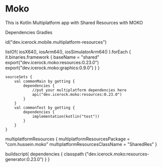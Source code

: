 # Moko
This is Kotlin Multiplatform app with Shared Resources with MOKO 

Dependencies Gradles

id("dev.icerock.mobile.multiplatform-resources")


listOf(
        iosX64(),
        iosArm64(),
        iosSimulatorArm64()
    ).forEach {
        it.binaries.framework {
            baseName = "shared"
            export("dev.icerock.moko:resources:0.23.0")
            export("dev.icerock.moko:graphics:0.9.0")
        }
    }


    sourceSets {
        val commonMain by getting {
            dependencies {
                //put your multiplatform dependencies here
                api("dev.icerock.moko:resources:0.23.0")
            }
        }
        val commonTest by getting {
            dependencies {
                implementation(kotlin("test"))
            }
        }
    }
multiplatformResources {
    multiplatformResourcesPackage = "com.hussein.moko"
    multiplatformResourcesClassName = "SharedRes"
}



buildscript{
    dependencies {
        classpath ("dev.icerock.moko:resources-generator:0.23.0")
    }
}



